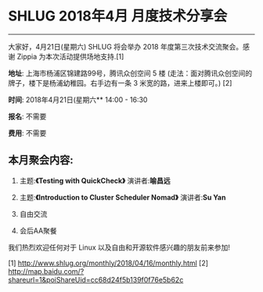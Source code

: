 # SHLUG 2018年4月 月度技术分享会
--------------------------------------------------------------------------------
大家好，4月21日(星期六) SHLUG 将会举办 2018 年度第三次技术交流聚会。感谢 Zippia 为本次活动提供场地支持.[1]

**地址**: 上海市杨浦区锦建路99号，腾讯众创空间 5 楼 (走法：面对腾讯众创空间的牌子，楼下是杨浦幼稚园。右手边有一条 3 米宽的路，进来上楼即可。) [2]

**时间**: 2018年4月21日(星期六** 14:00 - 16:30

**报名**: 不需要

**费用**: 不需要

本月聚会内容:
---------------

1. 主题:**《Testing with QuickCheck》** 演讲者:**喻昌远**

2. 主题:**《Introduction to Cluster Scheduler Nomad》** 演讲者:**Su Yan**

3. 自由交流

4. 会后AA聚餐

我们热烈欢迎任何对于 Linux 以及自由和开源软件感兴趣的朋友前来参加!

[1] http://www.shlug.org/monthly/2018/04/16/monthly.html
[2] http://map.baidu.com/?shareurl=1&poiShareUid=cc68d24f5b139f0f76e5b62c
